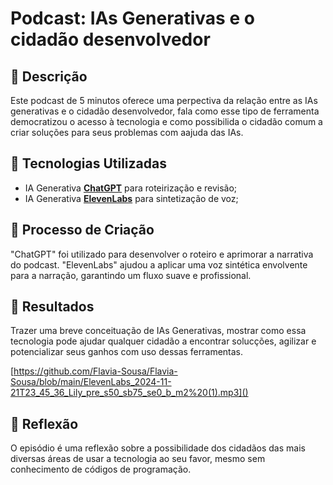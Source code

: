 # Podcast: IAs Generativas e o cidadão desenvolvedor 

## 📒 Descrição
Este podcast de 5 minutos oferece uma perpectiva da relação entre as IAs generativas e o cidadão desenvolvedor, fala como esse tipo de ferramenta democratizou o acesso 
à tecnologia e como possibilida o cidadão comum a criar soluções para seus problemas com aajuda das IAs.

## 🤖 Tecnologias Utilizadas
- IA Generativa **[ChatGPT](https://chat.openai.com)** para roteirização e revisão;
- IA Generativa **[ElevenLabs](https://www.elevenlabs.io)** para sintetização de voz;

## 🧐 Processo de Criação
"ChatGPT" foi utilizado para desenvolver o roteiro e aprimorar a narrativa do podcast. "ElevenLabs" ajudou a aplicar uma voz sintética envolvente para a narração, garantindo um fluxo suave e profissional.

## 🚀 Resultados
Trazer uma breve conceituação de IAs Generativas, mostrar como essa tecnologia pode ajudar qualquer cidadão a encontrar solucções, agilizar e potencializar seus ganhos com uso dessas ferramentas. 

[https://github.com/Flavia-Sousa/Flavia-Sousa/blob/main/ElevenLabs_2024-11-21T23_45_36_Lily_pre_s50_sb75_se0_b_m2%20(1).mp3]()

## 💭 Reflexão
O episódio é uma reflexão sobre a possibilidade dos cidadãos das mais diversas áreas de usar a tecnologia ao seu favor, mesmo sem conhecimento de códigos de programação.


<!---
Flavia-Sousa/Flavia-Sousa is a ✨ special ✨ repository because its `README.md` (this file) appears on your GitHub profile.
You can click the Preview link to take a look at your changes.
--->
